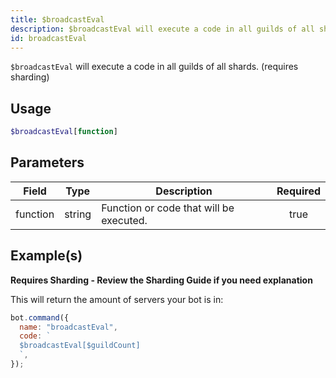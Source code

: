 ```yaml
---
title: $broadcastEval
description: $broadcastEval will execute a code in all guilds of all shards.
id: broadcastEval
---
```


`$broadcastEval` will execute a code in all guilds of all shards. (requires sharding)

## Usage

```php
$broadcastEval[function]
```

## Parameters

| Field    | Type   | Description                             | Required |
| -------- | ------ | --------------------------------------- | :------: |
| function | string | Function or code that will be executed. |   true   |

## Example(s)

**Requires Sharding - Review the Sharding Guide if you need explanation**

This will return the amount of servers your bot is in:

```javascript
bot.command({
  name: "broadcastEval",
  code: `
  $broadcastEval[$guildCount]
  `,
});
```
